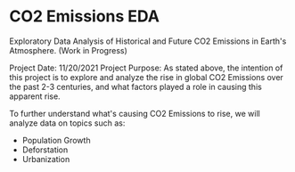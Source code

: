 # CO2 Emissions EDA
Exploratory Data Analysis of Historical and Future CO2 Emissions in Earth's Atmosphere. (Work in Progress)

Project Date: 11/20/2021
Project Purpose: As stated above, the intention of this project is to explore and analyze the rise in global CO2 Emissions over the past 2-3 centuries, and what factors played a role in causing this apparent rise. 

To further understand what's causing CO2 Emissions to rise, we will analyze data on topics such as:
  - Population Growth
  - Deforstation
  - Urbanization

